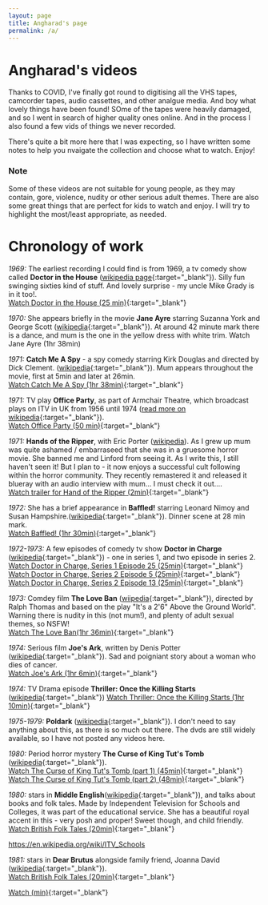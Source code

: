 ```yaml
---
layout: page
title: Angharad's page
permalink: /a/
---
```



# Angharad's videos

Thanks to COVID, I've finally got round to digitising all the VHS tapes, camcorder tapes, audio cassettes, and other analgue media.  And boy what lovely things have been found!  SOme of the tapes were heavily damaged, and so I went in search of higher quality ones online.  And in the process I also found a few vids of things we never recorded.

There's quite a bit more here that I was expecting, so I have written some notes to help you nvaigate the collection and choose what to watch.  Enjoy!

### Note 
Some of these videos are not suitable for young people, as they may contain, gore, violence, nudity or other serious adult themes.  There are also some great things that are perfect for kids to watch and enjoy.  I will try to highlight the most/least appropriate, as needed.

# Chronology of work

*1969:* The earliest recording I could find is from 1969, a tv comedy show called **Doctor in the House** ([wikipedia page](https://en.wikipedia.org/wiki/Doctor_in_the_House_(TV_series)){:target="_blank"}).  Silly fun swinging sixties kind of stuff.  And lovely surprise - my uncle Mike Grady is in it too!.  
[Watch Doctor in the House (25 min)](https://vimeo.com/418522494){:target="_blank"}

*1970:* She appears briefly in the movie **Jane Ayre** starring Suzanna York and George Scott ([wikipedia](https://en.wikipedia.org/wiki/Jane_Eyre_(1970_film)){:target="_blank"}).  At around 42 minute mark there is a dance, and mum is the one in the yellow dress with white trim. Watch Jane Ayre (1hr 38min)

*1971:* **Catch Me A Spy** - a spy comedy starring Kirk Douglas and directed by Dick Clement. ([wikipedia](https://en.wikipedia.org/wiki/To_Catch_a_Spy){:target="_blank"}).  Mum appears throughout the movie, first at 5min and later at 26min.  
[Watch Catch Me A Spy (1hr 38min)](https://vimeo.com/){:target="_blank"}

*1971:* TV play **Office Party**, as part of Armchair Theatre, which broadcast plays on ITV in UK from 1956 until 1974 ([read more on wikipedia](https://en.wikipedia.org/wiki/Armchair_Theatre){:target="_blank"}).    
[Watch Office Party (50 min)](https://vimeo.com/418522199){:target="_blank"}

*1971:* **Hands of the Ripper**, with Eric Porter ([wikipedia](https://en.wikipedia.org/wiki/Hands_of_the_Ripper{:target="_blank"})).  As I grew up mum was quite ashamed / embarraseed that she was in a gruesome horror movie.  She banned me and Linford from seeing it.  As I write this, I still haven't seen it!  But I plan to - it now enjoys a successful cult following within the horror community.  They recently remastered it and released it blueray with an audio interview with mum... I must check it out....  
[Watch trailer for Hand of the Ripper (2min)](https://www.youtube.com/watch?v=duaH3nPO98s){:target="_blank"}

*1972:* She has a brief appearance in **Baffled!** starring Leonard Nimoy and Susan Hampshire.([wikipedia](https://en.wikipedia.org/wiki/Baffled!){:target="_blank"}).  Dinner scene at 28 min mark.   
[Watch Baffled! (1hr 30min)](https://vimeo.com/){:target="_blank"}

*1972-1973:* A few episodes of comedy tv show **Doctor in Charge** ([wikipedia](https://en.wikipedia.org/wiki/Doctor_in_Charge){:target="_blank"}) - one in series 1, and two episode in series 2.  
[Watch Doctor in Charge, Series 1 Episode 25 (25min)](https://vimeo.com/418522957){:target="_blank"}  
[Watch Doctor in Charge, Series 2 Episode 5 (25min)](https://vimeo.com/418523078){:target="_blank"}  
[Watch Doctor in Charge, Series 2 Episode 13 (25min)](https://vimeo.com/418523475){:target="_blank"}


*1973:* Comdey film **The Love Ban** ([wiipedia](https://en.wikipedia.org/wiki/The_Love_Ban){:target="_blank"}), directed by Ralph Thomas and based on the play "It's a 2'6" Above the Ground World".  Warning there is nudity in this (not mum!), and plenty of adult sexual themes, so NSFW!  
[Watch The Love Ban(1hr 36min)](https://vimeo.com/){:target="_blank"}

*1974:* Serious film **Joe's Ark**, written by Denis Potter ([wikipedia](https://en.wikipedia.org/wiki/Joe%27s_Ark){:target="_blank"}).  Sad and poigniant story about a woman who dies of cancer.  
[Watch Joe's Ark (1hr 6min)](https://vimeo.com/){:target="_blank"}


*1974:* TV Drama episode **Thriller: Once the Killing Starts** ([wikipedia](https://en.wikipedia.org/wiki/Thriller_(British_TV_series)#Series_2_(1974)){:target="_blank"})  
[Watch Thriller: Once the Killing Starts  (1hr 10min)](https://vimeo.com/418572161){:target="_blank"}

*1975-1979:* **Poldark** ([wikipedia](https://en.wikipedia.org/wiki/Poldark_(1975_TV_series)){:target="_blank"}).  I don't need to say anything about this, as there is so much out there.  The dvds are still widely available, so I have not posted any videos here.

*1980:* Period horror mystery **The Curse of King Tut's Tomb** ([wikipedia](https://en.wikipedia.org/wiki/The_Curse_of_King_Tut%27s_Tomb_(1980_film)){:target="_blank"}).  
[Watch The Curse of King Tut's Tomb (part 1) (45min)](https://vimeo.com/418540288){:target="_blank"}  
[Watch The Curse of King Tut's Tomb (part 2) (48min)](https://vimeo.com/418541700){:target="_blank"}

*1980:* stars in **Middle English**([wikipedia](https://en.wikipedia.org/wiki/ITV_Schools){:target="_blank"}), and talks about books and folk tales. Made by Independent Television for Schools and Colleges, it was part of the educational service. She has a beautiful royal accent in this - very posh and proper!  Sweet though, and child friendly.  
[Watch British Folk Tales (20min)](https://vimeo.com/416934829){:target="_blank"}

https://en.wikipedia.org/wiki/ITV_Schools

*1981:* stars in **Dear Brutus** alongside family friend, Joanna David ([wikipedia](https://en.wikipedia.org/wiki/Dear_Brutus){:target="_blank"}).  
[Watch British Folk Tales (20min)](https://vimeo.com/416934829){:target="_blank"}


[Watch (min)](https://vimeo.com/){:target="_blank"}